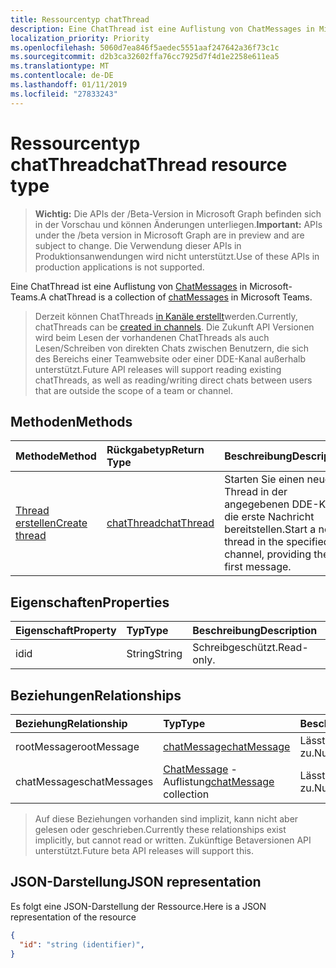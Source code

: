 ```yaml
---
title: Ressourcentyp chatThread
description: Eine ChatThread ist eine Auflistung von ChatMessages in Microsoft-Teams.
localization_priority: Priority
ms.openlocfilehash: 5060d7ea846f5aedec5551aaf247642a36f73c1c
ms.sourcegitcommit: d2b3ca32602ffa76cc7925d7f4d1e2258e611ea5
ms.translationtype: MT
ms.contentlocale: de-DE
ms.lasthandoff: 01/11/2019
ms.locfileid: "27833243"
---
```

# <a name="chatthread-resource-type"></a><span data-ttu-id="0d1b6-103">Ressourcentyp chatThread</span><span class="sxs-lookup"><span data-stu-id="0d1b6-103">chatThread resource type</span></span>

> <span data-ttu-id="0d1b6-104">**Wichtig:** Die APIs der /Beta-Version in Microsoft Graph befinden sich in der Vorschau und können Änderungen unterliegen.</span><span class="sxs-lookup"><span data-stu-id="0d1b6-104">**Important:** APIs under the /beta version in Microsoft Graph are in preview and are subject to change.</span></span> <span data-ttu-id="0d1b6-105">Die Verwendung dieser APIs in Produktionsanwendungen wird nicht unterstützt.</span><span class="sxs-lookup"><span data-stu-id="0d1b6-105">Use of these APIs in production applications is not supported.</span></span>

<span data-ttu-id="0d1b6-106">Eine ChatThread ist eine Auflistung von [ChatMessages](chatmessage.md) in Microsoft-Teams.</span><span class="sxs-lookup"><span data-stu-id="0d1b6-106">A chatThread is a collection of [chatMessages](chatmessage.md) in Microsoft Teams.</span></span>

> <span data-ttu-id="0d1b6-107">Derzeit können ChatThreads [in Kanäle erstellt](../api/channel-post-chatthreads.md)werden.</span><span class="sxs-lookup"><span data-stu-id="0d1b6-107">Currently, chatThreads can be [created in channels](../api/channel-post-chatthreads.md).</span></span>  <span data-ttu-id="0d1b6-108">Die Zukunft API Versionen wird beim Lesen der vorhandenen ChatThreads als auch Lesen/Schreiben von direkten Chats zwischen Benutzern, die sich des Bereichs einer Teamwebsite oder einer DDE-Kanal außerhalb unterstützt.</span><span class="sxs-lookup"><span data-stu-id="0d1b6-108">Future API releases will support reading existing chatThreads, as well as reading/writing direct chats between users that are outside the scope of a team or channel.</span></span>

## <a name="methods"></a><span data-ttu-id="0d1b6-109">Methoden</span><span class="sxs-lookup"><span data-stu-id="0d1b6-109">Methods</span></span>

| <span data-ttu-id="0d1b6-110">Methode</span><span class="sxs-lookup"><span data-stu-id="0d1b6-110">Method</span></span>       | <span data-ttu-id="0d1b6-111">Rückgabetyp</span><span class="sxs-lookup"><span data-stu-id="0d1b6-111">Return Type</span></span>  |<span data-ttu-id="0d1b6-112">Beschreibung</span><span class="sxs-lookup"><span data-stu-id="0d1b6-112">Description</span></span>|
|:---------------|:--------|:----------|
|[<span data-ttu-id="0d1b6-113">Thread erstellen</span><span class="sxs-lookup"><span data-stu-id="0d1b6-113">Create thread</span></span>](../api/channel-post-chatthreads.md) | [<span data-ttu-id="0d1b6-114">chatThread</span><span class="sxs-lookup"><span data-stu-id="0d1b6-114">chatThread</span></span>](chatthread.md) |<span data-ttu-id="0d1b6-115">Starten Sie einen neuen Thread in der angegebenen DDE-Kanal, die erste Nachricht bereitstellen.</span><span class="sxs-lookup"><span data-stu-id="0d1b6-115">Start a new thread in the specified channel, providing the first message.</span></span>|

## <a name="properties"></a><span data-ttu-id="0d1b6-116">Eigenschaften</span><span class="sxs-lookup"><span data-stu-id="0d1b6-116">Properties</span></span>
| <span data-ttu-id="0d1b6-117">Eigenschaft</span><span class="sxs-lookup"><span data-stu-id="0d1b6-117">Property</span></span>     | <span data-ttu-id="0d1b6-118">Typ</span><span class="sxs-lookup"><span data-stu-id="0d1b6-118">Type</span></span>   |<span data-ttu-id="0d1b6-119">Beschreibung</span><span class="sxs-lookup"><span data-stu-id="0d1b6-119">Description</span></span>|
|:---------------|:--------|:----------|
|<span data-ttu-id="0d1b6-120">id</span><span class="sxs-lookup"><span data-stu-id="0d1b6-120">id</span></span>|<span data-ttu-id="0d1b6-121">String</span><span class="sxs-lookup"><span data-stu-id="0d1b6-121">String</span></span>| <span data-ttu-id="0d1b6-122">Schreibgeschützt.</span><span class="sxs-lookup"><span data-stu-id="0d1b6-122">Read-only.</span></span>|

## <a name="relationships"></a><span data-ttu-id="0d1b6-123">Beziehungen</span><span class="sxs-lookup"><span data-stu-id="0d1b6-123">Relationships</span></span>
| <span data-ttu-id="0d1b6-124">Beziehung</span><span class="sxs-lookup"><span data-stu-id="0d1b6-124">Relationship</span></span> | <span data-ttu-id="0d1b6-125">Typ</span><span class="sxs-lookup"><span data-stu-id="0d1b6-125">Type</span></span>   |<span data-ttu-id="0d1b6-126">Beschreibung</span><span class="sxs-lookup"><span data-stu-id="0d1b6-126">Description</span></span>|
|:---------------|:--------|:----------|
|<span data-ttu-id="0d1b6-127">rootMessage</span><span class="sxs-lookup"><span data-stu-id="0d1b6-127">rootMessage</span></span>|[<span data-ttu-id="0d1b6-128">chatMessage</span><span class="sxs-lookup"><span data-stu-id="0d1b6-128">chatMessage</span></span>](chatmessage.md)| <span data-ttu-id="0d1b6-129">Lässt Nullwerte zu.</span><span class="sxs-lookup"><span data-stu-id="0d1b6-129">Nullable.</span></span>|
|<span data-ttu-id="0d1b6-130">chatMessages</span><span class="sxs-lookup"><span data-stu-id="0d1b6-130">chatMessages</span></span>|<span data-ttu-id="0d1b6-131">[ChatMessage](chatmessage.md) -Auflistung</span><span class="sxs-lookup"><span data-stu-id="0d1b6-131">[chatMessage](chatmessage.md) collection</span></span>| <span data-ttu-id="0d1b6-132">Lässt Nullwerte zu.</span><span class="sxs-lookup"><span data-stu-id="0d1b6-132">Nullable.</span></span>|

> <span data-ttu-id="0d1b6-133">Auf diese Beziehungen vorhanden sind implizit, kann nicht aber gelesen oder geschrieben.</span><span class="sxs-lookup"><span data-stu-id="0d1b6-133">Currently these relationships exist implicitly, but cannot read or written.</span></span>  <span data-ttu-id="0d1b6-134">Zukünftige Betaversionen API unterstützt.</span><span class="sxs-lookup"><span data-stu-id="0d1b6-134">Future beta API releases will support this.</span></span>

## <a name="json-representation"></a><span data-ttu-id="0d1b6-135">JSON-Darstellung</span><span class="sxs-lookup"><span data-stu-id="0d1b6-135">JSON representation</span></span>

<span data-ttu-id="0d1b6-136">Es folgt eine JSON-Darstellung der Ressource.</span><span class="sxs-lookup"><span data-stu-id="0d1b6-136">Here is a JSON representation of the resource</span></span>

<!-- {
  "blockType": "resource",
  "optionalProperties": [
    "posts"
  ],
  "baseType": "microsoft.graph.entity",
  "@odata.type": "microsoft.graph.chatThread"
}-->

```json
{
  "id": "string (identifier)",
}

```


<!-- uuid: 8fcb5dbc-d5aa-4681-8e31-b001d5168d79
2015-10-25 14:57:30 UTC -->
<!-- {
  "type": "#page.annotation",
  "description": "chatThread resource",
  "keywords": "",
  "section": "documentation",
  "tocPath": ""
}-->
